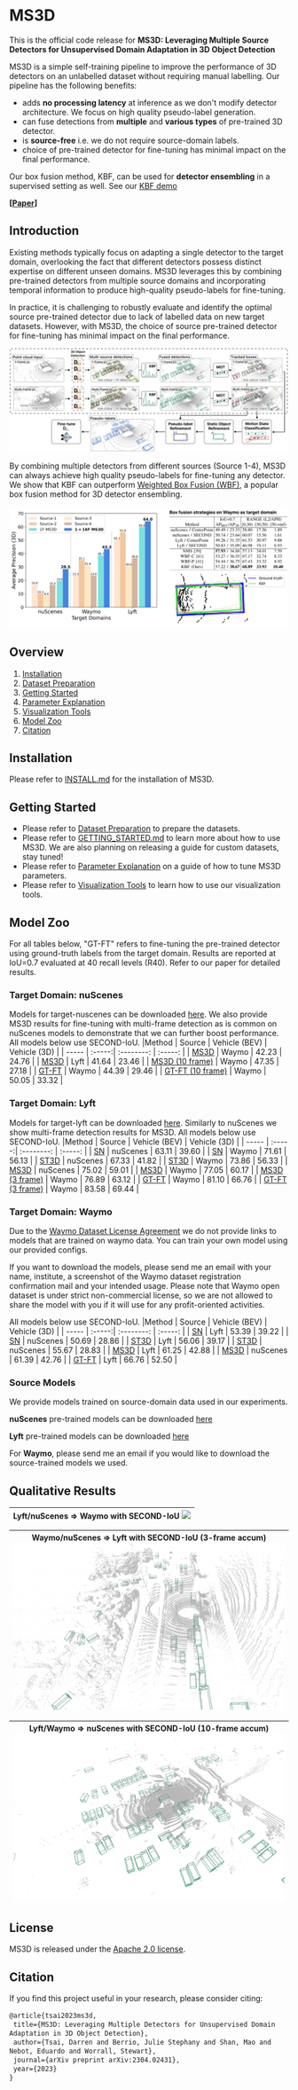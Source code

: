 # MS3D
This is the official code release for **MS3D: Leveraging Multiple Source Detectors for Unsupervised Domain Adaptation in 3D Object Detection** 

MS3D is a simple self-training pipeline to improve the performance of 3D detectors on an unlabelled dataset without requiring manual labelling. Our pipeline has the following benefits:
- adds **no processing latency** at inference as we don't modify detector architecture. We focus on high quality pseudo-label generation.
- can fuse detections from **multiple** and **various types** of pre-trained 3D detector.
- is **source-free** i.e. we do not require source-domain labels.
- choice of pre-trained detector for fine-tuning has minimal impact on the final performance.

Our box fusion method, KBF, can be used for **detector ensembling** in a supervised setting as well. See our [KBF demo](tools/kbf_demo.ipynb)

**[[Paper](https://arxiv.org/abs/2304.02431)]**
## Introduction

Existing methods typically focus on adapting a single detector to the target domain, overlooking the fact that different detectors possess distinct expertise on different unseen domains. MS3D leverages this by combining pre-trained detectors from multiple source domains and incorporating temporal information to produce high-quality pseudo-labels for fine-tuning. 

In practice, it is challenging to robustly evaluate and identify the optimal source pre-trained detector due to lack of labelled data on new target datasets. However, with MS3D, the choice of source pre-trained detector for fine-tuning has minimal impact on the final performance. 

<p align="center">
  <img src="docs/media/ms3d_pipeline.png">
</p>

By combining multiple detectors from different sources (Source 1-4), MS3D can always achieve high quality pseudo-labels for fine-tuning any detector. We show that KBF can outperform [Weighted Box Fusion (WBF)](https://github.com/ZFTurbo/Weighted-Boxes-Fusion), a popular box fusion method for 3D detector ensembling.
<p align="center">
  <img src="docs/media/github_collage.png" width="%96">
</p>

## Overview
1. [Installation](docs/INSTALL.md)
2. [Dataset Preparation](docs/DATASET_PREPARATION.md)
3. [Getting Started](docs/GETTING_STARTED.md)
4. [Parameter Explanation](docs/PARAMETERS.md)
5. [Visualization Tools](docs/VISUALIZATION.md)
6. [Model Zoo](#model-zoo)
7. [Citation](#citation)

## Installation

Please refer to [INSTALL.md](docs/INSTALL.md) for the installation of MS3D.

## Getting Started

- Please refer to [Dataset Preparation](docs/DATASET_PREPARATION.md) to prepare the datasets. 
- Please refer to [GETTING_STARTED.md](docs/GETTING_STARTED.md) to learn more about how to use MS3D. We are also planning on releasing a guide for custom datasets, stay tuned!
- Please refer to [Parameter Explanation](docs/PARAMETERS.md) on a guide of how to tune MS3D parameters.
- Please refer to [Visualization Tools](docs/VISUALIZATION.md) to learn how to use our visualization tools.

## Model Zoo
For all tables below, "GT-FT" refers to fine-tuning the pre-trained detector using ground-truth labels from the target domain. Results are reported at IoU=0.7 evaluated at 40 recall levels (R40). Refer to our paper for detailed results.

### Target Domain: nuScenes

Models for target-nuscenes can be downloaded [here](https://drive.google.com/drive/folders/17KYsR6jfNm-erTwN2KvaeicrzUsZ1Vmi?usp=share_link). We also provide MS3D results for fine-tuning with multi-frame detection as is common on nuScenes models to demonstrate that we can further boost performance. All models below use SECOND-IoU.
|Method           | Source | Vehicle (BEV) | Vehicle (3D) | 
| -----           | :-----:| :--------: | :-----: | 
| [MS3D](tools/cfgs/target-nuscenes/ft_waymo_secondiou.yaml)            | Waymo  | 42.23      | 24.76   | 
| [MS3D](tools/cfgs/target-nuscenes/ft_lyft_secondiou.yaml)            | Lyft   | 41.64      | 23.46   | 
| [MS3D (10 frame)](tools/cfgs/target-nuscenes/ft_waymo_secondiou_10frames.yaml) | Waymo  | 47.35      | 27.18   | 
| [GT-FT](tools/cfgs/target-nuscenes/ft_waymo_secondiou.yaml) | Waymo  | 44.39      | 29.46   | 
| [GT-FT (10 frame)](tools/cfgs/target-nuscenes/ft_waymo_secondiou_10frames.yaml) | Waymo  | 50.05      | 33.32   | 

### Target Domain: Lyft
Models for target-lyft can be downloaded [here](https://drive.google.com/drive/folders/1Cpd_OZv9F7_Np2Cdz3CINOnastXyY1y_?usp=share_link). Similarly to nuScenes we show multi-frame detection results for MS3D. All models below use SECOND-IoU.
|Method           | Source | Vehicle (BEV) | Vehicle (3D) | 
| -----           | :-----:| :--------: | :-----: | 
| [SN](tools/cfgs/nuscenes_models/sn_lyft_uda_secondiou.yaml)             | nuScenes  | 63.11      | 39.60   | 
| [SN](tools/cfgs/waymo_models/sn_lyft_uda_secondiou.yaml)          | Waymo  | 71.61      | 56.13   | 
| [ST3D](tools/cfgs/target-lyft/st3d_nuscenes_secondiou.yaml)                                 | nuScenes  | 67.33      | 41.82   | 
| [ST3D](tools/cfgs/target-lyft/st3d_waymo_secondiou.yaml)                                   | Waymo  | 73.86      | 56.33   | 
| [MS3D](tools/cfgs/target-lyft/ft_nuscenes_secondiou.yaml)            | nuScenes   | 75.02      | 59.01   | 
| [MS3D](tools/cfgs/target-lyft/ft_waymo_secondiou.yaml)            | Waymo  | 77.05      | 60.17   | 
| [MS3D (3 frame)](tools/cfgs/target-lyft/ft_waymo_secondiou_multiframe.yaml)            | Waymo  | 76.89      | 63.12   | 
| [GT-FT](tools/cfgs/target-lyft/ft_waymo_secondiou.yaml) | Waymo  | 81.10      | 66.76   |
| [GT-FT (3 frame)](tools/cfgs/target-lyft/ft_waymo_secondiou_multiframe.yaml) | Waymo  | 83.58      | 69.44   | 


### Target Domain: Waymo

Due to the [Waymo Dataset License Agreement](https://waymo.com/open/terms/) we do not provide links to models that are trained on waymo data. You can train your own model using our provided configs.

If you want to download the models, please send me an email with your name, institute, a screenshot of the Waymo dataset registration confirmation mail and your intended usage. Please note that Waymo open dataset is under strict non-commercial license, so we are not allowed to share the model with you if it will use for any profit-oriented activities.

All models below use SECOND-IoU.
|Method           | Source | Vehicle (BEV) | Vehicle (3D) | 
| -----           | :-----:| :--------: | :-----: | 
| [SN](tools/cfgs/lyft_models/sn_waymo_uda_secondiou_vehicle.yaml)              | Lyft  | 53.39      | 39.22   | 
| [SN](tools/cfgs/nuscenes_models/sn_waymo_uda_secondiou_vehicle.yaml)              | nuScenes  | 50.69      | 28.86   | 
| [ST3D](tools/cfgs/target-waymo/st3d_lyft_secondiou.yaml)                                  | Lyft  | 56.06      | 39.17   | 
| [ST3D](tools/cfgs/target-waymo/st3d_nuscenes_secondiou.yaml)                                  | nuScenes  | 55.67      | 28.83   | 
| [MS3D](tools/cfgs/target-waymo/ft_nuscenes_secondiou.yaml)            | Lyft  | 61.25      | 42.88   | 
| [MS3D](tools/cfgs/target-nuscenes/ft_lyft_secondiou.yaml)            | nuScenes   | 61.39      | 42.76   | 
| [GT-FT](tools/cfgs/target-waymo/ft_nuscenes_secondiou.yaml) | Lyft  | 66.76      | 52.50   | 


### Source Models
We provide models trained on source-domain data used in our experiments.

**nuScenes** pre-trained models can be downloaded [here](https://drive.google.com/drive/folders/1hCB5ODFUBqnwwjDO7hdpHq6qgQFaAG72?usp=share_link)

**Lyft** pre-trained models can be downloaded [here](https://drive.google.com/drive/folders/12vVM6WtjG38SjUNhhkgy3ZvkZZDm2Edh?usp=share_link)

For **Waymo**, please send me an email if you would like to download the source-trained models we used.
## Qualitative Results
|Lyft/nuScenes &rArr; Waymo with SECOND-IoU <img src="docs/media/target_waymo_lyft_secondiou_1frame_4288_10-40_compressed.gif">|
| -------------------------------- |


|Waymo/nuScenes &rArr; Lyft with SECOND-IoU (3-frame accum) <img src="docs/media/target_lyft_waymo_secondiou_3frame_6312_compressed_50-84.gif">|
| -------------------------------- |


|Lyft/Waymo &rArr; nuScenes with SECOND-IoU (10-frame accum) <img src="docs/media/target_nuscenes_waymo_secondiou_10frame_2718_compressed_1-16.gif">|
| -------------------------------- |


## License


MS3D is released under the [Apache 2.0 license](LICENSE).


## Citation
If you find this project useful in your research, please consider citing:


```
@article{tsai2023ms3d,
 title={MS3D: Leveraging Multiple Detectors for Unsupervised Domain Adaptation in 3D Object Detection},
 author={Tsai, Darren and Berrio, Julie Stephany and Shan, Mao and Nebot, Eduardo and Worrall, Stewart},
 journal={arXiv preprint arXiv:2304.02431},
 year={2023}
}

